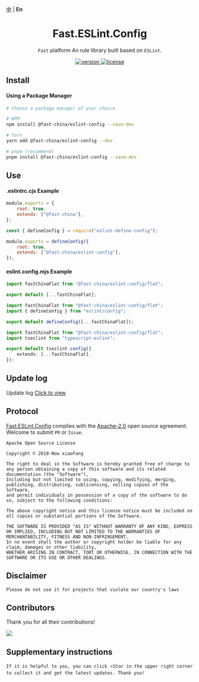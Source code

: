 [中](https://gitee.com/China-xiaoFang/fast.eslint.config) | **En**

<h1 align="center">Fast.ESLint.Config</h1>

<p align="center">
  <code>Fast</code> platform An rule library built based on <code>ESLint</code>.
</p>

<p align="center">
  <a href="https://www.npmjs.com/package/@fast-china/eslint-config">
    <img src="https://img.shields.io/npm/v/@fast-china/eslint-config?color=orange&label=" alt="version" />
  </a>
  <a href="https://gitee.com/China-xiaoFang/fast.eslint.config/blob/master/LICENSE">
    <img src="https://img.shields.io/npm/l/@fast-china/eslint-config" alt="license" />
  </a>
</p>

## Install

#### Using a Package Manager

```sh
# Choose a package manager of your choice

# NPM
npm install @fast-china/eslint-config --save-dev

# Yarn
yarn add @fast-china/eslint-config --dev

# pnpm (recommend)
pnpm install @fast-china/eslint-config --save-dev
```

## Use

#### .eslintrc.cjs Example

```javascript
module.exports = {
	root: true,
	extends: ["@fast-china"],
};
```

```javascript
const { defineConfig } = require("eslint-define-config");

module.exports = defineConfig({
	root: true,
	extends: ["@fast-china/eslint-config"],
});
```

#### eslint.config.mjs Example

```typescript
import fastChinaFlat from "@fast-china/eslint-config/flat";

export default [...fastChinaFlat];
```

```typescript
import fastChinaFlat from "@fast-china/eslint-config/flat";
import { defineConfig } from "eslint/config";

export default defineConfig([...fastChinaFlat]);
```

```typescript
import fastChinaFlat from "@fast-china/eslint-config/flat";
import tseslint from "typescript-eslint";

export default tseslint.config({
	extends: [...fastChinaFlat],
});
```

## Update log

Update log [Click to view](https://gitee.com/China-xiaoFang/fast.eslint.config/commits/master)

## Protocol

[Fast.ESLint.Config](https://gitee.com/China-xiaoFang/fast.eslint.config) complies with the [Apache-2.0](https://gitee.com/China-xiaoFang/fast.eslint.config/blob/master/LICENSE) open source agreement. Welcome to submit `PR` or `Issue`.

```
Apache Open Source License

Copyright © 2018-Now xiaoFang

The right to deal in the Software is hereby granted free of charge to any person obtaining a copy of this software and its related documentation (the "Software"),
Including but not limited to using, copying, modifying, merging, publishing, distributing, sublicensing, selling copies of the Software,
and permit individuals in possession of a copy of the software to do so, subject to the following conditions:

The above copyright notice and this license notice must be included on all copies or substantial portions of the Software.

THE SOFTWARE IS PROVIDED "AS IS" WITHOUT WARRANTY OF ANY KIND, EXPRESS OR IMPLIED, INCLUDING BUT NOT LIMITED TO THE WARRANTIES OF MERCHANTABILITY, FITNESS AND NON-INFRINGEMENT.
In no event shall the author or copyright holder be liable for any claim, damages or other liability,
WHETHER ARISING IN CONTRACT, TORT OR OTHERWISE, IN CONNECTION WITH THE SOFTWARE OR ITS USE OR OTHER DEALINGS.
```

## Disclaimer

```
Please do not use it for projects that violate our country's laws
```

## Contributors

Thank you for all their contributions!

<a href="https://github.com/China-xiaoFang/Fast.ESLint.Config/graphs/contributors">
  <img src="https://contrib.rocks/image?repo=China-xiaoFang/Fast.ESLint.Config" />
</a>

## Supplementary instructions

```
If it is helpful to you, you can click ⭐Star in the upper right corner to collect it and get the latest updates. Thank you!
```
